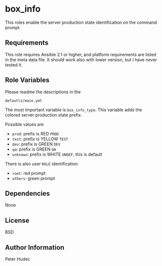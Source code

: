# box_info

This roles enable the server production state identification on the command prompt.

## Requirements

This role requires Ansible 2.1 or higher, and platform requirements are listed
in the meta data file. It should work also with lower version, but I have never tested it.

## Role Variables

Please readme the descriptions in the

    defautls/main.yml

The most important variable is `box_info_type`. This variable adds the colored server production state prefix.

Possible values are

- `prod`: prefix is RED `PROD`
- `test`: prefix is YELLOW `TEST`
- `dev`: prefix is GREEN `DEV`
- `qa`: prefix is GREEN `QA`
- `unknown`: prefix is WHITE `UNDEF`, this is default

There is also user `ROLE` identification

- `root`: red prompt
- `others`: green prompt

## Dependencies

None 

## License

BSD

## Author Information

Peter Hudec
